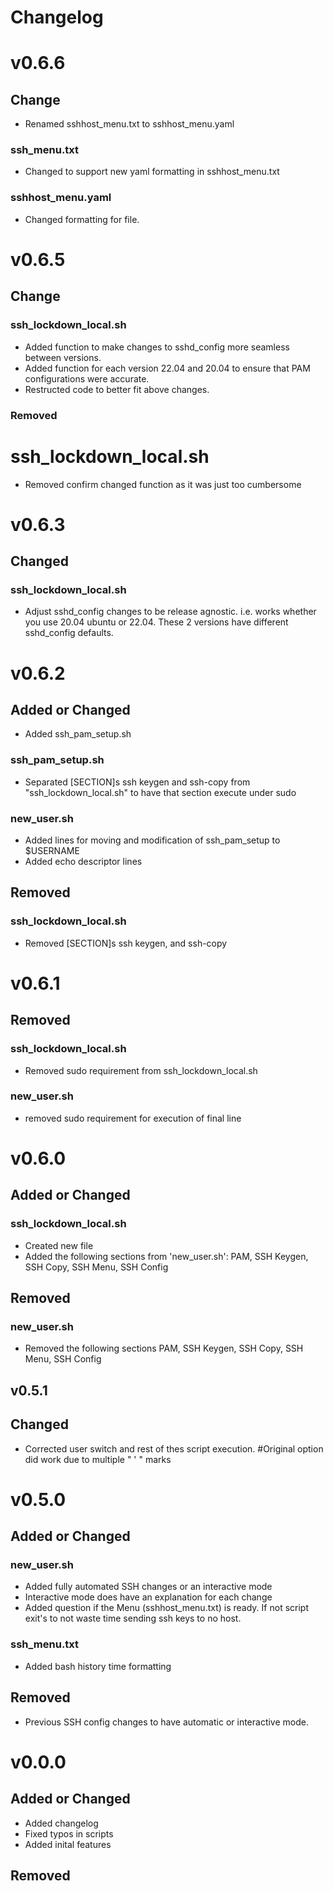 # Changelog

# v0.6.6
## Change

- Renamed sshhost_menu.txt to sshhost_menu.yaml 

### ssh_menu.txt

- Changed to support new yaml formatting in sshhost_menu.txt

### sshhost_menu.yaml

- Changed formatting for file.

# v0.6.5
## Change
### ssh_lockdown_local.sh

- Added function to make changes to sshd_config more seamless between versions.
- Added function for each version 22.04 and 20.04 to ensure that PAM configurations were accurate.
- Restructed code to better fit above changes.

### Removed
# ssh_lockdown_local.sh

- Removed confirm changed function as it was just too cumbersome

# v0.6.3
## Changed
### ssh_lockdown_local.sh

- Adjust sshd_config changes to be release agnostic. i.e. works whether you use 20.04 ubuntu or 22.04. These 2 versions have different sshd_config defaults.


# v0.6.2
## Added or Changed

- Added ssh_pam_setup.sh

### ssh_pam_setup.sh

- Separated [SECTION]s ssh keygen and ssh-copy from "ssh_lockdown_local.sh" to have that section execute under sudo

### new_user.sh

- Added lines for moving and modification of ssh_pam_setup to $USERNAME
- Added echo descriptor lines


## Removed
### ssh_lockdown_local.sh
- Removed [SECTION]s ssh keygen, and ssh-copy


# v0.6.1

## Removed
### ssh_lockdown_local.sh
- Removed sudo requirement from ssh_lockdown_local.sh

### new_user.sh
- removed sudo requirement for execution of final line

# v0.6.0

## Added or Changed
### ssh_lockdown_local.sh
- Created new file
- Added the following sections from 'new_user.sh': PAM, SSH Keygen, SSH Copy, SSH Menu, SSH Config

## Removed
### new_user.sh
- Removed the following sections PAM, SSH Keygen, SSH Copy, SSH Menu, SSH Config

## v0.5.1

## Changed
- Corrected user switch and rest of thes script execution. #Original option did work due to multiple " ' " marks


# v0.5.0

## Added or Changed
### new_user.sh
- Added fully automated SSH changes or an interactive mode
- Interactive mode does have an explanation for each change
- Added question if the Menu (sshhost_menu.txt) is ready. If not script exit's to not waste time sending ssh keys to no host.

### ssh_menu.txt
- Added bash history time formatting

## Removed
- Previous SSH config changes to have automatic or interactive mode.

# v0.0.0

## Added or Changed
- Added changelog
- Fixed typos in scripts
- Added inital features

## Removed
